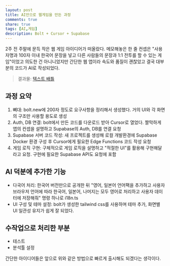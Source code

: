 ```yaml
---
layout: post
title: AI만으로 웹게임을 만든 과정
comments: true
share: true
tags: [AI,게임]
description: Bolt + Cursor + Supabase
---
```

2주 전 주말에 문득 작은 웹 게임 아이디어가 떠올랐다. 메모해놓은 한 줄 컨셉은 "사용자명과 100자 이내 한국어 문장을 넣고 다른 사람들의 문장과 1:1 전투를 할 수 있는 게임"이었고 의도한 건 아니니었지만 간단한 웹 앱이라 속도와 품질이 괜찮았고 결국 대부분의 코드가 AI로 작성되었다. 

>결과물: [텍스트 배틀](https://plan9.kr/battle)

## 과정 요약
1. 뼈대: bolt.new에 200자 정도로 요구사항을 정리해서 생성했다. 거의 UI와 각 화면의 구조만 사용할 용도로 생성
2. Auth, DB 연결: bolt에서 만든 코드를 다운로드 받아 Cursor로 열었다. 짤막하게 앱의 컨셉을 설명하고 Supabase의 Auth, DB를 연결 요청
3. Supabase 서버 코드 작성: 새 프로젝트를 생성해 로컬 개발환경에 Supabase Docker 환경 구성 후 Cursor에게 필요한 Edge Functions 코드 작성 요청 
4. 게임 로직 구현: 구체적으로 게임 로직을 설명하고 "적절한 UI"를 활용해 구현해달라고 요청. 구현에 필요한 Supabase API도 요청에 포함
   
## AI 덕분에 추가한 기능
- 다국어 처리: 한국어 버전만으로 공개한 뒤 "영어, 일본어 언어팩을 추가하고 사용자 브라우저 언어에 따라 한국어, 일본어, 나머지는 모두 영어로 처리하고 사용자 데이터에 저장해줘" 명령 하나로 i18n.ts   
- UI 구성 및 테마 설정: bolt가 생성한 tailwind css를 사용하며 테마 추가, 화면별 UI 일관성 유지가 쉽게 잘 되었다.
  
## 수작업으로 처리한 부분 
- 테스트 
- 분석툴 설정

간단한 아이디어들은 앞으로 위와 같은 방법으로 빠르게 출시해도 되겠다는 생각이다. 
